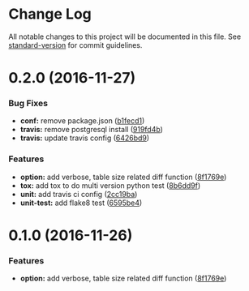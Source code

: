 # Change Log

All notable changes to this project will be documented in this file. See [standard-version](https://github.com/conventional-changelog/standard-version) for commit guidelines.

<a name="0.2.0"></a>
# 0.2.0 (2016-11-27)


### Bug Fixes

* **conf:** remove package.json ([b1fecd1](https://github.com/hanks/pg_diff/commit/b1fecd1))
* **travis:** remove postgresql install ([919fd4b](https://github.com/hanks/pg_diff/commit/919fd4b))
* **travis:** update travis config ([6426bd9](https://github.com/hanks/pg_diff/commit/6426bd9))


### Features

* **option:** add verbose, table size related diff function ([8f1769e](https://github.com/hanks/pg_diff/commit/8f1769e))
* **tox:** add tox to do multi version python test ([8b6dd9f](https://github.com/hanks/pg_diff/commit/8b6dd9f))
* **unit:** add travis ci config ([2cc19ba](https://github.com/hanks/pg_diff/commit/2cc19ba))
* **unit-test:** add flake8 test ([6595be4](https://github.com/hanks/pg_diff/commit/6595be4))



<a name="0.1.0"></a>
# 0.1.0 (2016-11-26)


### Features

* **option:** add verbose, table size related diff function ([8f1769e](https://github.com/hanks/pg_diff/commit/8f1769e))
